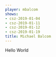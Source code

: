 ```yaml
---
player: mbalcom
shows:
- csz-2019-01-04
- csz-2019-01-11
- csz-2019-01-12
- csz-2019-01-19
title: Michael Balcom
---
```


Hello World
